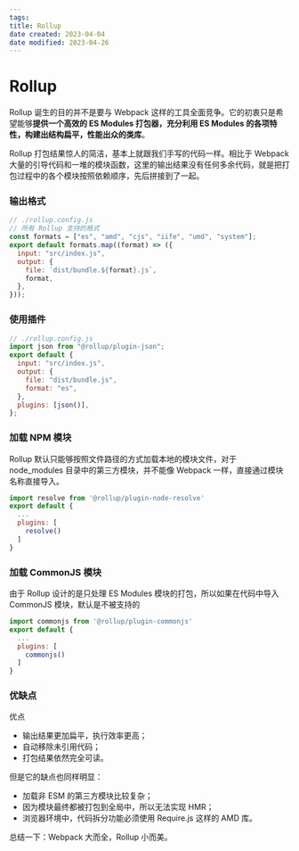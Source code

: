 ```yaml
---
tags:
title: Rollup
date created: 2023-04-04
date modified: 2023-04-26
---
```


# Rollup

Rollup 诞生的目的并不是要与 Webpack 这样的工具全面竞争。它的初衷只是希望能够**提供一个高效的 ES Modules 打包器，充分利用 ES Modules 的各项特性，构建出结构扁平，性能出众的类库**。

Rollup 打包结果惊人的简洁，基本上就跟我们手写的代码一样。相比于 Webpack 大量的引导代码和一堆的模块函数，这里的输出结果没有任何多余代码，就是把打包过程中的各个模块按照依赖顺序，先后拼接到了一起。

### 输出格式

```JavaScript
// ./rollup.config.js
// 所有 Rollup 支持的格式
const formats = ["es", "amd", "cjs", "iife", "umd", "system"];
export default formats.map((format) => ({
  input: "src/index.js",
  output: {
    file: `dist/bundle.${format}.js`,
    format,
  },
}));
```

### 使用插件

```JavaScript
// ./rollup.config.js
import json from "@rollup/plugin-json";
export default {
  input: "src/index.js",
  output: {
    file: "dist/bundle.js",
    format: "es",
  },
  plugins: [json()],
};
```

### 加载 NPM 模块

Rollup 默认只能够按照文件路径的方式加载本地的模块文件，对于 node_modules 目录中的第三方模块，并不能像 Webpack 一样，直接通过模块名称直接导入。

```JavaScript
import resolve from '@rollup/plugin-node-resolve'
export default {
  ...
  plugins: [
    resolve()
  ]
}
```

### 加载 CommonJS 模块

由于 Rollup 设计的是只处理 ES Modules 模块的打包，所以如果在代码中导入 CommonJS 模块，默认是不被支持的

```JavaScript
import commonjs from '@rollup/plugin-commonjs'
export default {
  ...
  plugins: [
    commonjs()
  ]
}
```

### 优缺点

优点

- 输出结果更加扁平，执行效率更高；
- 自动移除未引用代码；
- 打包结果依然完全可读。

但是它的缺点也同样明显：

- 加载非 ESM 的第三方模块比较复杂；
- 因为模块最终都被打包到全局中，所以无法实现 HMR；
- 浏览器环境中，代码拆分功能必须使用 Require.js 这样的 AMD 库。

总结一下：Webpack 大而全，Rollup 小而美。
